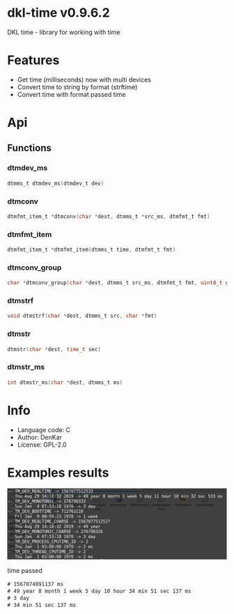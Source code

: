 dkl-time v0.9.6.2
============================
DKL time - library for working with time

# Features

* Get time (milliseconds) now with multi devices
* Convert time to string by format (strftime)
* Convert time with format passed time

# Api

## Functions

### dtmdev_ms
```C
dtmms_t dtmdev_ms(dtmdev_t dev)
```
### dtmconv
```C
dtmfmt_item_t *dtmconv(char *dest, dtmms_t *src_ms, dtmfmt_t fmt)
```
### dtmfmt_item
```C
dtmfmt_item_t *dtmfmt_item(dtmms_t time, dtmfmt_t fmt)
```
### dtmconv_group
```C
char *dtmconv_group(char *dest, dtmms_t src_ms, dtmfmt_t fmt, uint8_t groups, _Bool is_empty)
```
### dtmstrf
```C
void dtmstrf(char *dest, dtmms_t src, char *fmt)
```
### dtmstr
```C
dtmstr(char *dest, time_t sec)
```
### dtmstr_ms
```C
int dtmstr_ms(char *dest, dtmms_t ms)
```

# Info

* Language code: C
* Author: DenKar
* License: GPL-2.0

# Examples results

![Result](/screenshots/now.png)

time passed
```
# 1567074891137 ms
# 49 year 8 month 1 week 5 day 10 hour 34 min 51 sec 137 ms
# 3 day
# 34 min 51 sec 137 ms
```
